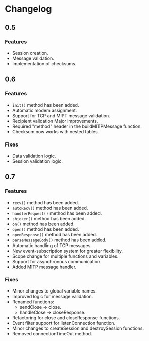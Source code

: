 # Changelog

## 0.5
### Features
- Session creation.
- Message validation.
- Implementation of checksums.

## 0.6
### Features
- `init()` method has been added.
- Automatic modem assignment.
- Support for TCP and MIPT message validation.
- Recipient validation Major improvements.
- Required "method" header in the buildMITPMessage function.
- Checksum now works with nested tables.

### Fixes
- Data validation logic.
- Session validation logic.

## 0.7
### Features 
- `recv()` method has been added.
- `autoRecv()` method has been added.
- `handlerRequest()` method has been added.
- `shieker()` method has been added.
- `on()` method has been added.
- `open()` method has been added.
- `openResponse()` method has been added.
- `parseMessageBody()` method has been added.
- Automatic handling of TCP messages.
- New event-subscription system for greater flexibility.
- Scope change for multiple functions and variables.
- Support for asynchronous communication.
- Added MITP message handler.

### Fixes
- Minor changes to global variable names.
- Improved logic for message validation.
- Renamed functions:
    - sendClose -> close.
    - handleClose -> closeResponse.
- Refactoring for close and closeResponse functions.
- Event filter support for listenConnection function.
- Minor changes to createSession and destroySession functions.
- Removed connectionTimeOut method.
